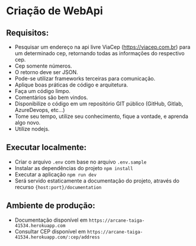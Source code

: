 # Criação de WebApi
## Requisitos:
- Pesquisar um endereço na api livre ViaCep (https://viacep.com.br) para um determinado cep, retornando todas as informações do respectivo cep.
- Cep somente números.
- O retorno deve ser JSON.
- Pode-se utilizar frameworks terceiras para comunicação.
- Aplique boas práticas de código e arquitetura.
- Faça um código limpo.
- Comentários são bem vindos.
- Disponibilize o código em um repositório GIT público (GitHub, Gitlab, AzureDevops, etc...)
- Tome seu tempo, utilize seu conhecimento, fique a vontade, e aprenda algo novo.
- Utilize nodejs.

## Executar localmente:
- Criar o arquivo `.env` com base no arquivo `.env.sample`
- Instalar as dependências do projeto `npm install`
- Executar a aplicação `npm run dev`
- Será servido estaticamente a documentação do projeto, através do recurso `{host:port}/documentation`

## Ambiente de produção:
- Documentação disponível em `https://arcane-taiga-41534.herokuapp.com`
- Consultar CEP disponível em `https://arcane-taiga-41534.herokuapp.com/:cep/address`
